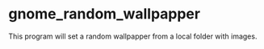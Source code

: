 # gnome_random_wallpapper
This program will set a random wallpapper from a local folder with images.
